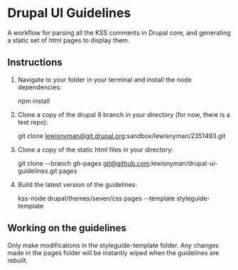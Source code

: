# Drupal UI Guidelines

A workflow for parsing all the KSS comments in Drupal core, and generating a
static set of html pages to display them.

## Instructions

1. Navigate to your folder in your terminal and install the node dependencies:

    npm install

2. Clone a copy of the drupal 8 branch in your directory (for now, there is a test repo):

    git clone lewisnyman@git.drupal.org:sandbox/lewisnyman/2351493.git

3. Clone a copy of the static html files in your directory:

    git clone --branch gh-pages git@github.com:lewisnyman/drupal-ui-guidelines.git pages

4. Build the latest version of the guidelines:

    kss-node drupal/themes/seven/css pages --template styleguide-template

## Working on the guidelines

Only make modifications in the styleguide-template folder. Any changes made in the pages folder will be instantly wiped when the guidelines are rebuilt.
